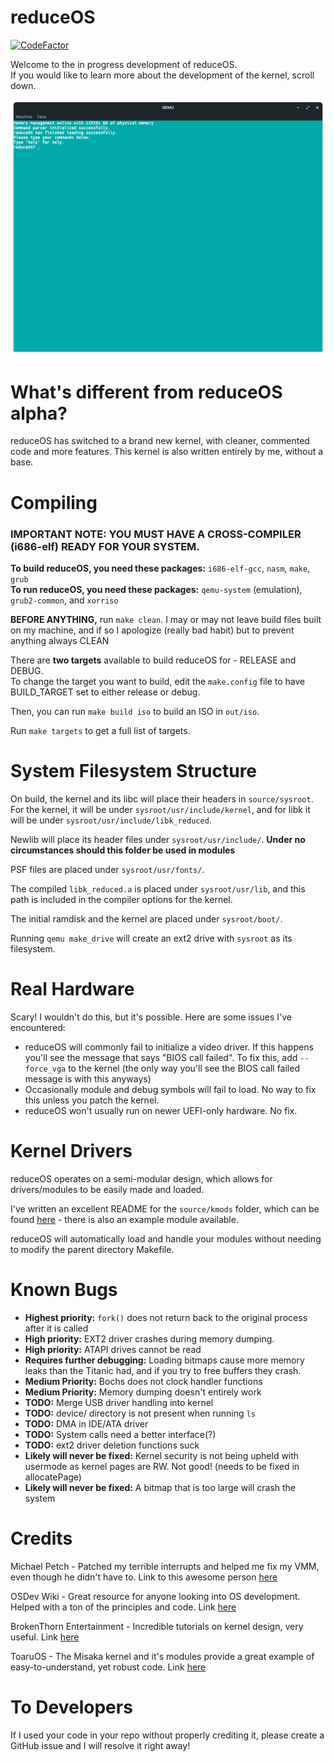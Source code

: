 # reduceOS
[![CodeFactor](https://www.codefactor.io/repository/github/sasdallas/reduceos/badge/rewrite)](https://www.codefactor.io/repository/github/sasdallas/reduceos/overview/rewrite)

Welcome to the in progress development of reduceOS.\
If you would like to learn more about the development of the kernel, scroll down.

![reduceOS image](reduceOSDemo.png)


# What's different from reduceOS alpha?
reduceOS has switched to a brand new kernel, with cleaner, commented code and more features. This kernel is also written entirely by me, without a base.

# Compiling

### IMPORTANT NOTE: YOU MUST HAVE A CROSS-COMPILER (i686-elf) READY FOR YOUR SYSTEM. 
**To build reduceOS, you need these packages:** `i686-elf-gcc`, `nasm`, `make`, `grub`\
**To run reduceOS, you need these packages:** `qemu-system` (emulation), `grub2-common`, and `xorriso`

**BEFORE ANYTHING,** run `make clean`. I may or may not leave build files built on my machine, and if so I apologize (really bad habit) but to prevent anything always CLEAN

There are **two targets** available to build reduceOS for - RELEASE and DEBUG.\
To change the target you want to build, edit the `make.config` file to have BUILD_TARGET set to either release or debug.

Then, you can run `make build iso` to build an ISO in `out/iso`.

Run `make targets` to get a full list of targets.

# System Filesystem Structure
On build, the kernel and its libc will place their headers in `source/sysroot`. For the kernel, it will be under `sysroot/usr/include/kernel`, and for libk it will be under `sysroot/usr/include/libk_reduced`.

Newlib will place its header files under `sysroot/usr/include/`. **Under no circumstances should this folder be used in modules**

PSF files are placed under `sysroot/usr/fonts/`.

The compiled `libk_reduced.a` is placed under `sysroot/usr/lib`, and this path is included in the compiler options for the kernel.

The initial ramdisk and the kernel are placed under `sysroot/boot/`.

Running `qemu make_drive` will create an ext2 drive with `sysroot` as its filesystem.   

# Real Hardware
Scary! I wouldn't do this, but it's possible. Here are some issues I've encountered:

- reduceOS will commonly fail to initialize a video driver. If this happens you'll see the message that says "BIOS call failed". To fix this, add `--force_vga` to the kernel (the only way you'll see the BIOS call failed message is with this anyways)
- Occasionally module and debug symbols will fail to load. No way to fix this unless you patch the kernel.
- reduceOS won't usually run on newer UEFI-only hardware. No fix.


# Kernel Drivers
reduceOS operates on a semi-modular design, which allows for drivers/modules to be easily made and loaded.

I've written an excellent README for the `source/kmods` folder, which can be found [here](https://github.com/sasdallas/reduceOS/blob/main/source/kmods/README.txt) - there is also an example module available.

reduceOS will automatically load and handle your modules without needing to modify the parent directory Makefile.

# Known Bugs
- **Highest priority:** `fork()` does not return back to the original process after it is called
- **High priority:** EXT2 driver crashes during memory dumping.
- **High priority:** ATAPI drives cannot be read
- **Requires further debugging:** Loading bitmaps cause more memory leaks than the Titanic had, and if you try to free buffers they crash. 
- **Medium Priority:** Bochs does not clock handler functions
- **Medium Priority:** Memory dumping doesn't entirely work
- **TODO:** Merge USB driver handling into kernel
- **TODO:** device/ directory is not present when running `ls`
- **TODO:** DMA in IDE/ATA driver
- **TODO:** System calls need a better interface(?)
- **TODO:** ext2 driver deletion functions suck
- **Likely will never be fixed:** Kernel security is not being upheld with usermode as kernel pages are RW. Not good! (needs to be fixed in allocatePage)
- **Likely will never be fixed:** A bitmap that is too large will crash the system


# Credits
Michael Petch - Patched my terrible interrupts and helped me fix my VMM, even though he didn't have to. Link to this awesome person [here](https://stackoverflow.com/users/3857942/michael-petch)

OSDev Wiki - Great resource for anyone looking into OS development. Helped with a ton of the principles and code. Link [here](https://wiki.osdev.org/)

BrokenThorn Entertainment - Incredible tutorials on kernel design, very useful. Link [here](http://www.brokenthorn.com/Resources/OSDevIndex.html)

ToaruOS - The Misaka kernel and it's modules provide a great example of easy-to-understand, yet robust code. Link [here](https://github.com/klange/ToaruOS)

# To Developers
If I used your code in your repo without properly crediting it, please create a GitHub issue and I will resolve it right away!